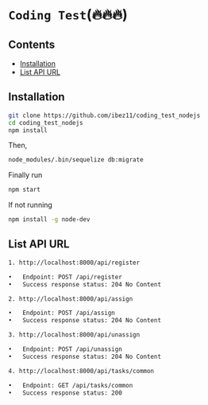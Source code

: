 # ```Coding Test```(:fire::fire::fire:)

## Contents
  * [Installation](#installation)
  * [List API URL](#installation)


## Installation

```bash
git clone https://github.com/ibez11/coding_test_nodejs
cd coding_test_nodejs
npm install
```
Then,
```bash
node_modules/.bin/sequelize db:migrate
```
Finally run
```bash
npm start
```

If not running
```bash
npm install -g node-dev
```

## List API URL
```bash
1. http://localhost:8000/api/register 

•	Endpoint: POST /api/register
•	Success response status: 204 No Content

2. http://localhost:8000/api/assign

•	Endpoint: POST /api/assign
•	Success response status: 204 No Content

3. http://localhost:8000/api/unassign

•	Endpoint: POST /api/unassign
•	Success response status: 204 No Content

4. http://localhost:8000/api/tasks/common

•	Endpoint: GET /api/tasks/common
•	Success response status: 200
```